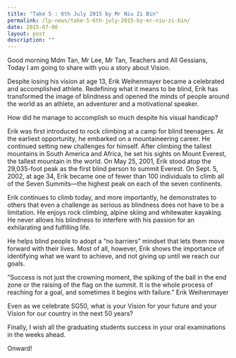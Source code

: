 ```yaml
---
title: "Take 5 : 6th July 2015 by Mr Niu Zi Bin"
permalink: /lp-news/take-5-6th-july-2015-by-mr-niu-zi-bin/
date: 2015-07-06
layout: post
description: ""
---
```


Good morning Mdm Tan, Mr Lee, Mr Tan, Teachers and All Gessians,  
Today I am going to share with you a story about Vision.

Despite losing his vision at age 13, Erik Weihenmayer became a celebrated and accomplished athlete. Redefining what it means to be blind, Erik has transformed the image of blindness and opened the minds of people around the world as an athlete, an adventurer and a motivational speaker.

How did he manage to accomplish so much despite his visual handicap?

Erik was first introduced to rock climbing at a camp for blind teenagers. At the earliest opportunity, he embarked on a mountaineering career. He continued setting new challenges for himself. After climbing the tallest mountains in South America and Africa, he set his sights on Mount Everest, the tallest mountain in the world. On May 25, 2001, Erik stood atop the 29,035-foot peak as the first blind person to summit Everest. On Sept. 5, 2002, at age 34, Erik became one of fewer than 100 individuals to climb all of the Seven Summits—the highest peak on each of the seven continents.

Erik continues to climb today, and more importantly, he demonstrates to others that even a challenge as serious as blindness does not have to be a limitation. He enjoys rock climbing, alpine skiing and whitewater kayaking. He never allows his blindness to interfere with his passion for an exhilarating and fulfilling life.

He helps blind people to adopt a “no barriers” mindset that lets them move forward with their lives. Most of all, however, Erik shows the importance of identifying what we want to achieve, and not giving up until we reach our goals.

”Success is not just the crowning moment, the spiking of the ball in the end zone or the raising of the flag on the summit. It is the whole process of reaching for a goal, and sometimes it begins with failure.” Erik Weihenmayer

Even as we celebrate SG50, what is your Vision for your future and your Vision for our country in the next 50 years?

Finally, I wish all the graduating students success in your oral examinations in the weeks ahead.

Onward!
